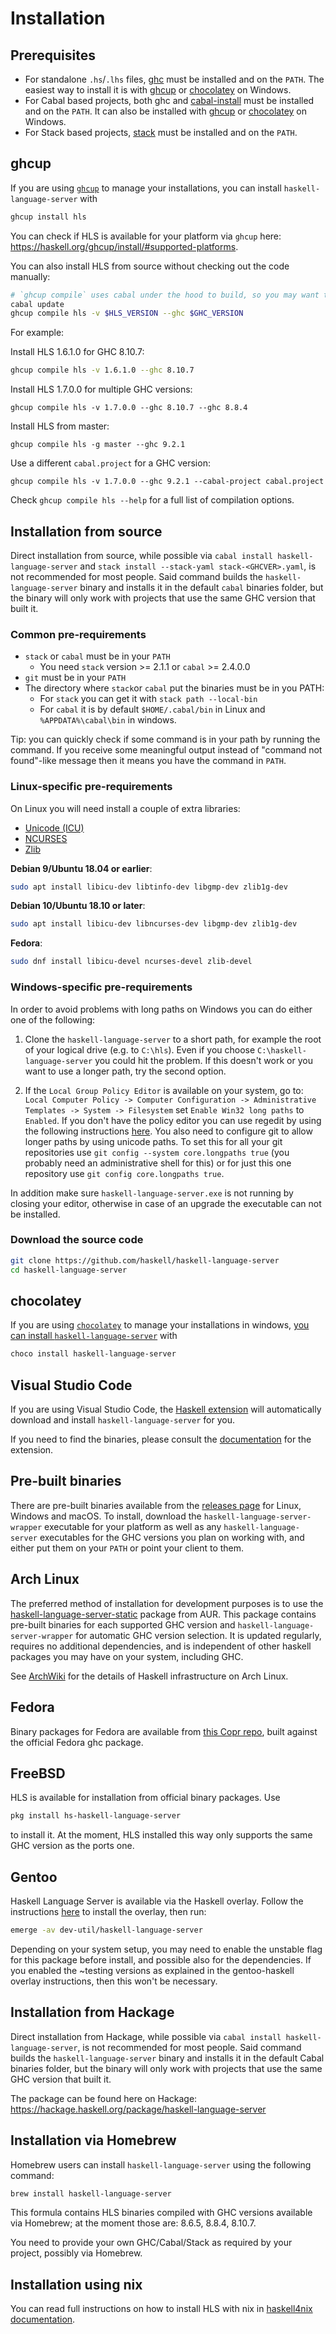 # Installation

## Prerequisites

- For standalone `.hs`/`.lhs` files, [ghc](https://www.haskell.org/ghc/) must be installed and on the `PATH`. The easiest way to install it is with [ghcup](https://www.haskell.org/ghcup/) or [chocolatey](https://community.chocolatey.org/packages/ghc) on Windows.
- For Cabal based projects, both ghc and [cabal-install](https://www.haskell.org/cabal/) must be installed and on the `PATH`. It can also be installed with [ghcup](https://www.haskell.org/ghcup/) or [chocolatey](https://community.chocolatey.org/packages/cabal) on Windows.
- For Stack based projects, [stack](http://haskellstack.org) must be installed and on the `PATH`.

## ghcup

If you are using [`ghcup`](https://www.haskell.org/ghcup/) to manage your installations, you can install `haskell-language-server` with

```bash
ghcup install hls
```

You can check if HLS is available for your platform via `ghcup` here: <https://haskell.org/ghcup/install/#supported-platforms>.

You can also install HLS from source without checking out the code manually:

```bash
# `ghcup compile` uses cabal under the hood to build, so you may want to run `cabal update` beforehand
cabal update
ghcup compile hls -v $HLS_VERSION --ghc $GHC_VERSION
```

For example:

Install HLS 1.6.1.0 for GHC 8.10.7:
```bash
ghcup compile hls -v 1.6.1.0 --ghc 8.10.7
```

Install HLS 1.7.0.0 for multiple GHC versions:
```
ghcup compile hls -v 1.7.0.0 --ghc 8.10.7 --ghc 8.8.4
```

Install HLS from master:
```
ghcup compile hls -g master --ghc 9.2.1
```

Use a different `cabal.project` for a GHC version:
```
ghcup compile hls -v 1.7.0.0 --ghc 9.2.1 --cabal-project cabal.project
```

Check `ghcup compile hls --help` for a full list of compilation options.

## Installation from source

Direct installation from source, while possible via `cabal install haskell-language-server`
and `stack install --stack-yaml stack-<GHCVER>.yaml`, is not recommended for most people.
Said command builds the `haskell-language-server` binary and installs it in the default `cabal` binaries folder,
but the binary will only work with projects that use the same GHC version that built it.

### Common pre-requirements

- `stack` or `cabal` must be in your `PATH`
  - You need `stack` version >= 2.1.1 or `cabal` >= 2.4.0.0
- `git` must be in your `PATH`
- The directory where `stack`or `cabal` put the binaries must be in you PATH:
  - For `stack` you can get it with `stack path --local-bin`
  - For `cabal` it is by default `$HOME/.cabal/bin` in Linux and `%APPDATA%\cabal\bin` in windows.

Tip: you can quickly check if some command is in your path by running the command.
If you receive some meaningful output instead of "command not found"-like message
then it means you have the command in `PATH`.

### Linux-specific pre-requirements

On Linux you will need install a couple of extra libraries:

- [Unicode (ICU)](http://site.icu-project.org/)
- [NCURSES](https://www.gnu.org/software/ncurses/)
- [Zlib](https://zlib.net/)

**Debian 9/Ubuntu 18.04 or earlier**:

```bash
sudo apt install libicu-dev libtinfo-dev libgmp-dev zlib1g-dev
```

**Debian 10/Ubuntu 18.10 or later**:

```bash
sudo apt install libicu-dev libncurses-dev libgmp-dev zlib1g-dev
```

**Fedora**:

```bash
sudo dnf install libicu-devel ncurses-devel zlib-devel
```

### Windows-specific pre-requirements

In order to avoid problems with long paths on Windows you can do either one of the following:

1. Clone the `haskell-language-server` to a short path, for example the root of your logical drive (e.g. to
   `C:\hls`). Even if you choose `C:\haskell-language-server` you could hit the problem. If this doesn't work or you want to use a longer path, try the second option.

2. If the `Local Group Policy Editor` is available on your system, go to: `Local Computer Policy -> Computer Configuration -> Administrative Templates -> System -> Filesystem` set `Enable Win32 long paths` to `Enabled`. If you don't have the policy editor you can use regedit by using the following instructions [here](https://docs.microsoft.com/en-us/windows/win32/fileio/naming-a-file#enable-long-paths-in-windows-10-version-1607-and-later). You also need to configure git to allow longer paths by using unicode paths. To set this for all your git repositories use `git config --system core.longpaths true` (you probably need an administrative shell for this) or for just this one repository use `git config core.longpaths true`.

In addition make sure `haskell-language-server.exe` is not running by closing your editor, otherwise in case of an upgrade the executable can not be installed.

### Download the source code

```bash
git clone https://github.com/haskell/haskell-language-server
cd haskell-language-server
```

## chocolatey

If you are using [`chocolatey`](https://chocolatey.org/) to manage your installations in windows, [you can install `haskell-language-server`](https://community.chocolatey.org/packages/haskell-language-server) with

```bash
choco install haskell-language-server
```

## Visual Studio Code

If you are using Visual Studio Code, the [Haskell extension](https://marketplace.visualstudio.com/items?itemName=haskell.haskell) will automatically download and install `haskell-language-server` for you.

If you need to find the binaries, please consult the [documentation](https://github.com/haskell/vscode-haskell#downloaded-binaries) for the extension.

## Pre-built binaries

There are pre-built binaries available from the [releases page](https://github.com/haskell/haskell-language-server/releases) for Linux, Windows and macOS.
To install, download the `haskell-language-server-wrapper` executable for your platform as well as any `haskell-language-server` executables for the GHC versions you plan on working with, and either put them on your `PATH` or point your client to them.

## Arch Linux

The preferred method of installation for development purposes is to use the [haskell-language-server-static](https://aur.archlinux.org/packages/haskell-language-server-static) package from AUR.
This package contains pre-built binaries for each supported GHC version and `haskell-language-server-wrapper` for automatic GHC version selection.
It is updated regularly, requires no additional dependencies, and is independent of other haskell packages you may have on your system, including GHC.

See [ArchWiki](https://wiki.archlinux.org/index.php/Haskell) for the details of Haskell infrastructure on Arch Linux.

## Fedora


Binary packages for Fedora are available from [this Copr repo](https://copr.fedorainfracloud.org/coprs/petersen/haskell-language-server),
built against the official Fedora ghc package.

## FreeBSD

HLS is available for installation from official binary packages. Use

```bash
pkg install hs-haskell-language-server
```

to install it. At the moment, HLS installed this way only supports the same GHC
version as the ports one.

## Gentoo

Haskell Language Server is available via the Haskell overlay. Follow the instructions [here](https://github.com/gentoo-haskell/gentoo-haskell) to install the overlay, then run:

```bash
emerge -av dev-util/haskell-language-server
```
Depending on your system setup, you may need to enable the unstable flag for this package before install, and possible also for the dependencies. If you enabled the ~testing versions as explained in the gentoo-haskell overlay instructions, then this won't be necessary.

## Installation from Hackage

Direct installation from Hackage, while possible via `cabal install haskell-language-server`, is not recommended for most people.
Said command builds the `haskell-language-server` binary and installs it in the default Cabal binaries folder,
but the binary will only work with projects that use the same GHC version that built it.

The package can be found here on Hackage: <https://hackage.haskell.org/package/haskell-language-server>

## Installation via Homebrew

Homebrew users can install `haskell-language-server` using the following command:

```bash
brew install haskell-language-server
```

This formula contains HLS binaries compiled with GHC versions available via Homebrew; at the moment those are: 8.6.5, 8.8.4, 8.10.7.

You need to provide your own GHC/Cabal/Stack as required by your project, possibly via Homebrew.

## Installation using nix

You can read full instructions on how to install HLS with nix in [haskell4nix documentation](https://haskell4nix.readthedocs.io/nixpkgs-users-guide.html#how-to-install-haskell-language-server).
